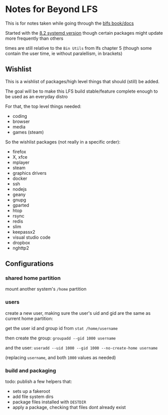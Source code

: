 # Notes for Beyond LFS

This is for notes taken while going through the [blfs book/docs](http://www.linuxfromscratch.org/blfs/downloads/stable-systemd)

Started with the [8.2 systemd version](http://www.linuxfromscratch.org/blfs/downloads/stable-systemd/BLFS-BOOK-8.2-systemd-nochunks.html)
though certain packages might update more frequently than others

times are still relative to the `Bin Utils` from lfs chapter 5 (though some contain the user time, ie without paralellism, in brackets)

## Wishlist

This is a wishlist of packages/high level things that should (still) be added.

The goal will be to make this LFS build stable/feature complete enough to be used as an everyday distro

For that, the top level things needed:

- coding
- browser
- media
- games (steam)

So the wishlist packages (not really in a specific order):

- firefox
- X, xfce
- mplayer
- steam
- graphics drivers
- docker
- ssh
- nodejs
- geany
- gnupg
- gparted
- htop
- rsync
- redis
- slim
- keepassx2
- visual studio code
- dropbox
- nghttp2

## Configurations

### shared home partition

mount another system's `/home` partition

### users

create a new user, making sure the user's uid and gid are the same as current home partition:

get the user id and group id from `stat /home/username`

then create the group: `groupadd --gid 1000 username`

and the user: `useradd --uid 1000 --gid 1000 --no-create-home username`

(replacing `username`, and both `1000` values as needed)

### build and packaging

todo: publish a few helpers that:

- sets up a fakeroot
- add file system dirs
- package files installed with `DESTDIR`
- apply a package, checking that files dont already exist
